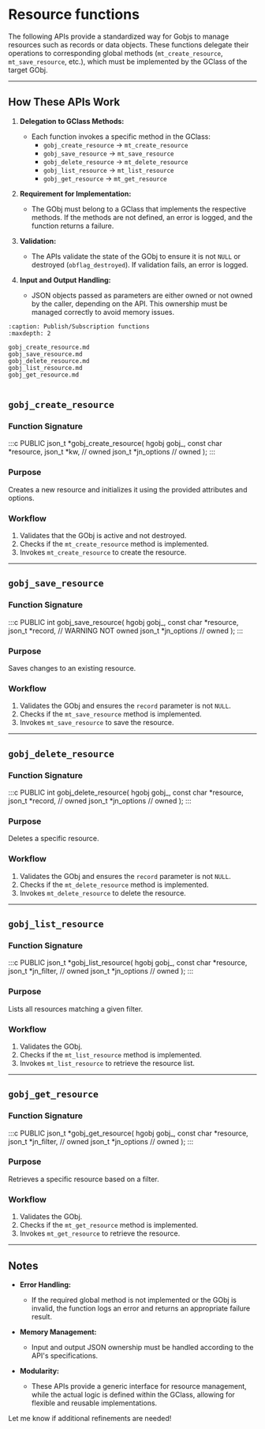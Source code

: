 # Resource functions

The following APIs provide a standardized way for Gobjs to manage resources such as records or data objects. These functions delegate their operations to corresponding global methods (`mt_create_resource`, `mt_save_resource`, etc.), which must be implemented by the GClass of the target GObj.

---

## How These APIs Work

1. **Delegation to GClass Methods:**
    - Each function invokes a specific method in the GClass:
        - `gobj_create_resource` → `mt_create_resource`
        - `gobj_save_resource` → `mt_save_resource`
        - `gobj_delete_resource` → `mt_delete_resource`
        - `gobj_list_resource` → `mt_list_resource`
        - `gobj_get_resource` → `mt_get_resource`

2. **Requirement for Implementation:**
    - The GObj must belong to a GClass that implements the respective methods. If the methods are not defined, an error is logged, and the function returns a failure.

3. **Validation:**
    - The APIs validate the state of the GObj to ensure it is not `NULL` or destroyed (`obflag_destroyed`). If validation fails, an error is logged.

4. **Input and Output Handling:**
    - JSON objects passed as parameters are either owned or not owned by the caller, depending on the API. This ownership must be managed correctly to avoid memory issues.


```{toctree}
:caption: Publish/Subscription functions
:maxdepth: 2

gobj_create_resource.md
gobj_save_resource.md
gobj_delete_resource.md
gobj_list_resource.md
gobj_get_resource.md


```














## `gobj_create_resource`

### Function Signature
:::c
PUBLIC json_t *gobj_create_resource(
    hgobj gobj_,
    const char *resource,
    json_t *kw,  // owned
    json_t *jn_options // owned
);
:::

### Purpose
Creates a new resource and initializes it using the provided attributes and options.

### Workflow
1. Validates that the GObj is active and not destroyed.
2. Checks if the `mt_create_resource` method is implemented.
3. Invokes `mt_create_resource` to create the resource.

---

## `gobj_save_resource`

### Function Signature
:::c
PUBLIC int gobj_save_resource(
    hgobj gobj_,
    const char *resource,
    json_t *record,  // WARNING NOT owned
    json_t *jn_options // owned
);
:::

### Purpose
Saves changes to an existing resource.

### Workflow
1. Validates the GObj and ensures the `record` parameter is not `NULL`.
2. Checks if the `mt_save_resource` method is implemented.
3. Invokes `mt_save_resource` to save the resource.

---

## `gobj_delete_resource`

### Function Signature
:::c
PUBLIC int gobj_delete_resource(
    hgobj gobj_,
    const char *resource,
    json_t *record,  // owned
    json_t *jn_options // owned
);
:::

### Purpose
Deletes a specific resource.

### Workflow
1. Validates the GObj and ensures the `record` parameter is not `NULL`.
2. Checks if the `mt_delete_resource` method is implemented.
3. Invokes `mt_delete_resource` to delete the resource.

---

## `gobj_list_resource`

### Function Signature
:::c
PUBLIC json_t *gobj_list_resource(
    hgobj gobj_,
    const char *resource,
    json_t *jn_filter,  // owned
    json_t *jn_options // owned
);
:::

### Purpose
Lists all resources matching a given filter.

### Workflow
1. Validates the GObj.
2. Checks if the `mt_list_resource` method is implemented.
3. Invokes `mt_list_resource` to retrieve the resource list.

---

## `gobj_get_resource`

### Function Signature
:::c
PUBLIC json_t *gobj_get_resource(
    hgobj gobj_,
    const char *resource,
    json_t *jn_filter,  // owned
    json_t *jn_options // owned
);
:::

### Purpose
Retrieves a specific resource based on a filter.

### Workflow
1. Validates the GObj.
2. Checks if the `mt_get_resource` method is implemented.
3. Invokes `mt_get_resource` to retrieve the resource.

---

## Notes

- **Error Handling:**
  - If the required global method is not implemented or the GObj is invalid, the function logs an error and returns an appropriate failure result.

- **Memory Management:**
  - Input and output JSON ownership must be handled according to the API's specifications.

- **Modularity:**
  - These APIs provide a generic interface for resource management, while the actual logic is defined within the GClass, allowing for flexible and reusable implementations.

Let me know if additional refinements are needed!
